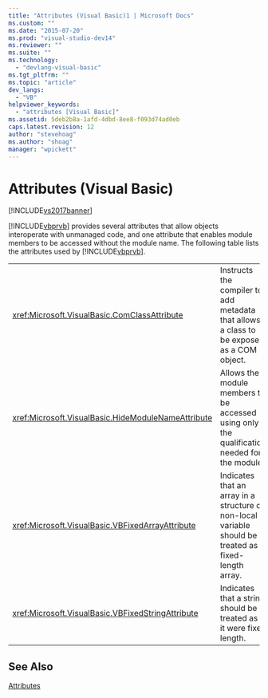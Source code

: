 ```yaml
---
title: "Attributes (Visual Basic)1 | Microsoft Docs"
ms.custom: ""
ms.date: "2015-07-20"
ms.prod: "visual-studio-dev14"
ms.reviewer: ""
ms.suite: ""
ms.technology: 
  - "devlang-visual-basic"
ms.tgt_pltfrm: ""
ms.topic: "article"
dev_langs: 
  - "VB"
helpviewer_keywords: 
  - "attributes [Visual Basic]"
ms.assetid: 5deb2b8a-1afd-4dbd-8ee8-f093d74ad0eb
caps.latest.revision: 12
author: "stevehoag"
ms.author: "shoag"
manager: "wpickett"
---
```

# Attributes (Visual Basic)
[!INCLUDE[vs2017banner](../../visual-basic/includes/vs2017banner.md)]

[!INCLUDE[vbprvb](../../csharp/programming-guide/concepts/linq/includes/vbprvb-md.md)] provides several attributes that allow objects interoperate with unmanaged code, and one attribute that enables module members to be accessed without the module name. The following table lists the attributes used by [!INCLUDE[vbprvb](../../csharp/programming-guide/concepts/linq/includes/vbprvb-md.md)].  
  
|||  
|-|-|  
|<xref:Microsoft.VisualBasic.ComClassAttribute>|Instructs the compiler to add metadata that allows a class to be exposed as a COM object.|  
|<xref:Microsoft.VisualBasic.HideModuleNameAttribute>|Allows the module members to be accessed using only the qualification needed for the module.|  
|<xref:Microsoft.VisualBasic.VBFixedArrayAttribute>|Indicates that an array in a structure or non-local variable should be treated as a fixed-length array.|  
|<xref:Microsoft.VisualBasic.VBFixedStringAttribute>|Indicates that a string should be treated as if it were fixed length.|  
  
## See Also  
 [Attributes](../Topic/Attributes%20\(C%23%20and%20Visual%20Basic\).md)